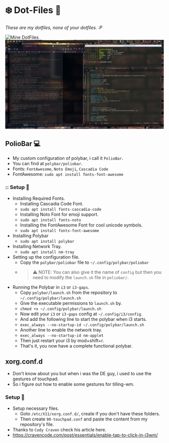 # :snowflake: Dot-Files :rocket:
*These are my dotfiles, none of your dotfiles. :P*

![Mine DotFiles](https://i.imgur.com/a0qDdtI.png)
![Noob Ricing](./screenshots/custom_polybar.png )
## PolioBar :computer:
- My custom configuration of polybar, i call it `PolioBar`.
- You can find at `polybar/poliobar`.
- Fonts: `FontAwesome`, `Noto Emoji`, `Cascadia Code`
- FontAwesome: `sudo apt install fonts-font-awesome`

### :: Setup :rocket:
- Installing Required Fonts.
    + Installing Cascadia Code Font.
    + `sudo apt install fonts-cascadia-code`
    + Installing Noto Font for emoji support.
    + `sudo apt install fonts-noto`
    + Installing the FontAwesome Font for cool unicode symbols.
    + `sudo apt install fonts-font-awesome`
- Installing Polybar
    + `sudo apt install polybar`
- Installing Network Tray.
    + `sudo apt install nm-tray`
- Setting up the configuration file.
    + Copy the `polybar/poliobar` file to `~/.config/polybar/poliobar`
    + > :warning: NOTE: You can also give it the name of `config` but then you need to modify the `launch.sh` file in `poliobar/`.
- Running the Polybar in `i3` or `i3-gaps`.
    + Copy `polybar/launch.sh` from the repository to  `~/.config/polybar/launch.sh`
    + Give the executable permissions to `launch.sh` by.
    + `chmod +x ~/.config/polybar/launch.sh`
    + Now edit your `i3` or `i3-gaps` config at `~/.config/i3/config`.
    + And add the following line to start the polybar when i3 starts.
    + `exec_always --no-startup-id ~/.config/polybar/launch.sh`
    + Another line to enable the network tray.
    + `exec_always --no-startup-id nm-applet`
    + Then just restart your i3 by <key>mod+shift+r</key>.
    + That's it, you now have a complete functional polybar.


## xorg.conf.d
- Don't know about you but when i was the DE guy, i used to use the gestures of touchpad.
- So i figure out how to enable some gestures for tilling-wm.
### Setup :rocket:
- Setup necessary files.
    + Goto `/etc/X11/xorg.conf.d/`, create if you don't have these folders. 
    + Then create `90-touchpad.conf` and paste the content from my repository's file.
- Thanks to `Cody Craven` check his article here.
- https://cravencode.com/post/essentials/enable-tap-to-click-in-i3wm/


